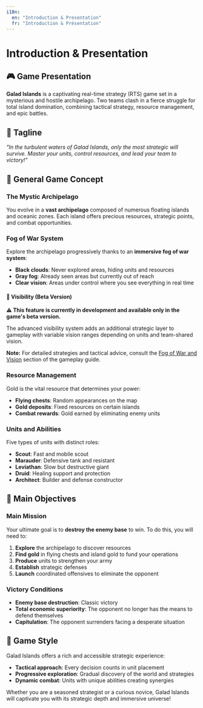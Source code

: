 ```yaml
---
i18n:
  en: "Introduction & Presentation"
  fr: "Introduction & Présentation"
---
```


# Introduction & Presentation

## 🎮 Game Presentation

**Galad Islands** is a captivating real-time strategy (RTS) game set in a mysterious and hostile archipelago. Two teams clash in a fierce struggle for total island domination, combining tactical strategy, resource management, and epic battles.

## 🌟 Tagline

*"In the turbulent waters of Galad Islands, only the most strategic will survive. Master your units, control resources, and lead your team to victory!"*

## 📖 General Game Concept

### The Mystic Archipelago

You evolve in a **vast archipelago** composed of numerous floating islands and oceanic zones. Each island offers precious resources, strategic points, and combat opportunities.

### Fog of War System

Explore the archipelago progressively thanks to an **immersive fog of war system**:

- **Black clouds**: Never explored areas, hiding units and resources
- **Gray fog**: Already seen areas but currently out of reach
- **Clear vision**: Areas under control where you see everything in real time

#### 🧪 Visibility (Beta Version)

**⚠️ This feature is currently in development and available only in the game's beta version.**

The advanced visibility system adds an additional strategic layer to gameplay with variable vision ranges depending on units and team-shared vision.

**Note:** For detailed strategies and tactical advice, consult the [Fog of War and Vision](../gameplay/gameplay.md#fog-of-war-and-vision-beta-version) section of the gameplay guide.

### Resource Management

Gold is the vital resource that determines your power:

- **Flying chests**: Random appearances on the map
- **Gold deposits**: Fixed resources on certain islands
- **Combat rewards**: Gold earned by eliminating enemy units

### Units and Abilities

Five types of units with distinct roles:

- **Scout**: Fast and mobile scout
- **Marauder**: Defensive tank and resistant
- **Leviathan**: Slow but destructive giant
- **Druid**: Healing support and protection
- **Architect**: Builder and defense constructor

## 🎯 Main Objectives

### Main Mission

Your ultimate goal is to **destroy the enemy base** to win. To do this, you will need to:

1. **Explore** the archipelago to discover resources
2. **Find gold** in flying chests and island gold to fund your operations
3. **Produce** units to strengthen your army
4. **Establish** strategic defenses
5. **Launch** coordinated offensives to eliminate the opponent

### Victory Conditions

- **Enemy base destruction**: Classic victory
- **Total economic superiority**: The opponent no longer has the means to defend themselves
- **Capitulation**: The opponent surrenders facing a desperate situation

## 🎨 Game Style

Galad Islands offers a rich and accessible strategic experience:

- **Tactical approach**: Every decision counts in unit placement
- **Progressive exploration**: Gradual discovery of the world and strategies
- **Dynamic combat**: Units with unique abilities creating synergies

Whether you are a seasoned strategist or a curious novice, Galad Islands will captivate you with its strategic depth and immersive universe!
